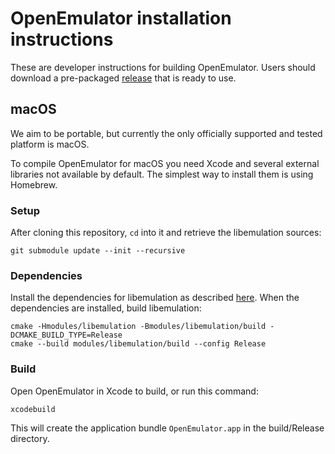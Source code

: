 # OpenEmulator installation instructions

These are developer instructions for building OpenEmulator. Users should download a pre-packaged [release](https://openemulator.github.io/) that is ready to use.

## macOS
We aim to be portable, but currently the only officially supported and tested platform is macOS.

To compile OpenEmulator for macOS you need Xcode and several external libraries not available by default. The simplest way to install them is using Homebrew.

### Setup
After cloning this repository, `cd` into it and retrieve the libemulation sources:

	git submodule update --init --recursive

### Dependencies
Install the dependencies for libemulation as described [here](https://github.com/openemulator/libemulation/blob/master/INSTALL.md). When the dependencies are installed, build libemulation:

	cmake -Hmodules/libemulation -Bmodules/libemulation/build -DCMAKE_BUILD_TYPE=Release
	cmake --build modules/libemulation/build --config Release

### Build
Open OpenEmulator in Xcode to build, or run this command:

	xcodebuild

This will create the application bundle `OpenEmulator.app` in the build/Release directory.
